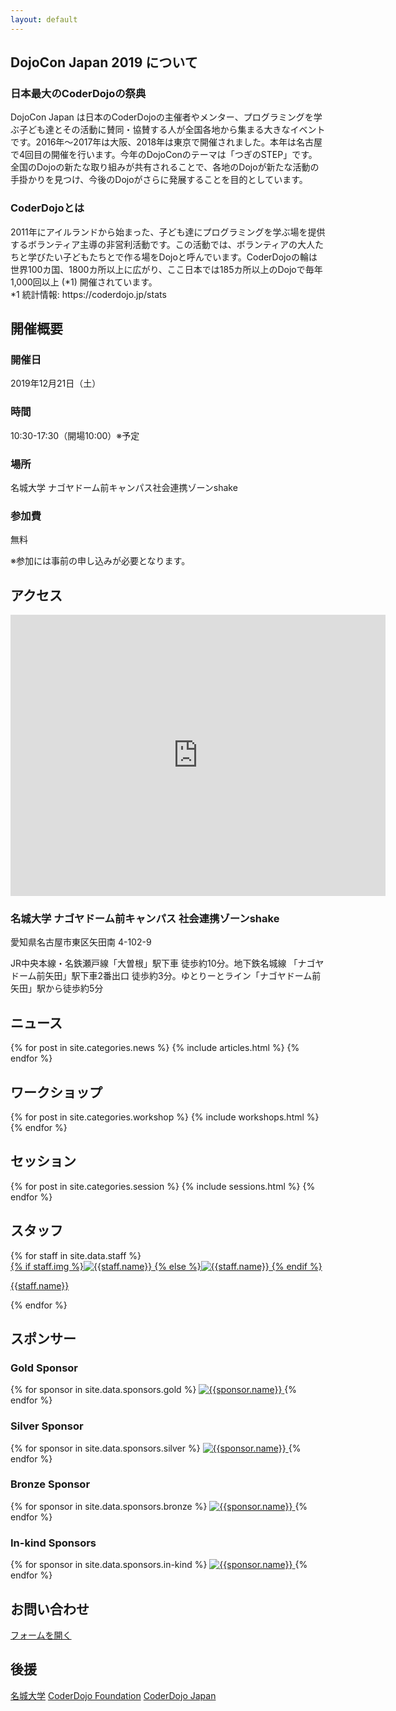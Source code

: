 ```yaml
---
layout: default
---
```

<section id="about">
  <h2>DojoCon Japan 2019 について</h2>
  <div class="text">
    <h3>日本最大のCoderDojoの祭典</h3>
    <p>DojoCon Japan は日本のCoderDojoの主催者やメンター、プログラミングを学ぶ子ども達とその活動に賛同・協賛する人が全国各地から集まる大きなイベントです。2016年～2017年は大阪、2018年は東京で開催されました。本年は名古屋で4回目の開催を行います。今年のDojoConのテーマは「つぎのSTEP」です。全国のDojoの新たな取り組みが共有されることで、各地のDojoが新たな活動の手掛かりを見つけ、今後のDojoがさらに発展することを目的としています。</p>
  </div>
  <div class="text">
    <h3>CoderDojoとは</h3>
    <p>2011年にアイルランドから始まった、子ども達にプログラミングを学ぶ場を提供するボランティア主導の非営利活動です。この活動では、ボランティアの大人たちと学びたい子どもたちとで作る場をDojoと呼んでいます。CoderDojoの輪は世界100カ国、1800カ所以上に広がり、ここ日本では185カ所以上のDojoで毎年1,000回以上 (*1) 開催されています。<br>*1 統計情報: https://coderdojo.jp/stats</p>
  </div>
</section>
<div class="background-ninja">
<section id="outline">
  <h2>開催概要</h2>
  <div class="outline-one">
    <h3>開催日</h3>
    <p>2019年12月21日（土）</p>
  </div>
  <div class="outline-one">
    <h3>時間</h3>
    <p>10:30-17:30（開場10:00）※予定</p>
  </div>
  <div class="outline-one">
    <h3>場所</h3>
    <p>名城大学 ナゴヤドーム前キャンパス社会連携ゾーンshake</p>
  </div>
  <div class="outline-one">
    <h3>参加費</h3>
    <p>無料</p>
  </div>
  <p>※参加には事前の申し込みが必要となります。</p>
</section>
</div>
<section id="access">
  <h2>アクセス</h2>
  <iframe src="https://www.google.com/maps/embed?pb=!1m14!1m8!1m3!1d3260.69697362165!2d136.9440337!3d35.1891045!3m2!1i1024!2i768!4f13.1!3m3!1m2!1s0x6003119bbc4c9fc5%3A0xd5c643a8df7fc59!2z5ZCN5Z-O5aSn5a2mIOODiuOCtOODpOODieODvOODoOWJjeOCreODo-ODs-ODkeOCuQ!5e0!3m2!1sja!2sus!4v1568871387623!5m2!1sja!2sus" width="600" height="450" frameborder="0" style="border:0;" allowfullscreen=""></iframe>
  <div class="text">
    <h3>名城大学 ナゴヤドーム前キャンパス 社会連携ゾーンshake</h3>
    <p>愛知県名古屋市東区矢田南 4-102-9</p>
    <p>JR中央本線・名鉄瀬戸線「大曽根」駅下車 徒歩約10分。地下鉄名城線 「ナゴヤドーム前矢田」駅下車2番出口 徒歩約3分。ゆとりーとライン「ナゴヤドーム前矢田」駅から徒歩約5分</p>
  </div>
</section>
<div class="background-ninja">
<section id="news">
  <h2>ニュース</h2>
  {% for post in site.categories.news %}
    {% include articles.html %}
  {% endfor %}
</section>
</div>
<section id="workshops">
  <h2>ワークショップ</h2>
  {% for post in site.categories.workshop %}
    {% include workshops.html %}
  {% endfor %}
</section>
<div class="background-ninja">
<section id="sessions">
  <h2>セッション</h2>
  {% for post in site.categories.session %}
    {% include sessions.html %}
  {% endfor %}
</section>
</div>
<section id="staff">
  <h2>スタッフ</h2>
  {% for staff in site.data.staff %}
  <div class="staff">
    <a href="{{staff.site}}" target="_blank">
    <div class="staff-image">
      {% if staff.img %}<img src="{{site.url}}/img/staff/{{staff.img}}" alt="{{staff.name}}">
      {% else %}<img src="{{site.url}}/img/staff/dummy.jpg" alt="{{staff.name}}">
      {% endif %}
    </div>
    <p>{{staff.name}}</p></a>
  </div>
  {% endfor %}
</section>
<section id="sponsors">
  <h2>スポンサー</h2>
  <!-- /_data/sponsors.ymlからランクごとに読み込んで表示している。もっとスマートになるはず… -->
  <h3>Gold Sponsor</h3>
  <div class="sponsors-rank">
    {% for sponsor in site.data.sponsors.gold %}
    <a href="{{sponsor.site}}" target="_blank">
    <img src="{{site.url}}/img/sponsor/{{sponsor.img}}" alt="{{sponsor.name}}" class="sponsor-gold">
    </a>
    {% endfor %}
  </div>

  <h3>Silver Sponsor</h3>
  <div class="sponsors-rank">
    {% for sponsor in site.data.sponsors.silver %}
    <a href="{{sponsor.site}}" target="_blank">
    <img src="{{site.url}}/img/sponsor/{{sponsor.img}}" alt="{{sponsor.name}}" class="sponsor-silver">
    </a>
    {% endfor %}
  </div>

  <h3>Bronze Sponsor</h3>
  <div class="sponsors-rank">
    {% for sponsor in site.data.sponsors.bronze %}
    <a href="{{sponsor.site}}" target="_blank">
    <img src="{{site.url}}/img/sponsor/{{sponsor.img}}" alt="{{sponsor.name}}" class="sponsor-bronze">
    </a>
    {% endfor %}
  </div>
  <h3>In-kind Sponsors</h3>
  <div class="sponsors-rank">
    {% for sponsor in site.data.sponsors.in-kind %}
    <a href="{{sponsor.site}}" target="_blank">
    <img src="{{site.url}}/img/sponsor/{{sponsor.img}}" alt="{{sponsor.name}}" class="sponsor-in-kind">
    </a>
    {% endfor %}
  </div>
</section>
<div class="background-ninja">
<section id="contact">
  <h2>お問い合わせ</h2>
  <a href="https://docs.google.com/forms/d/1dwufJyrm-4EiGZOz0iFOU7Xgg16g9QbTbP3J1Quepag" class="button">フォームを開く</a>
</section>
</div>
<!--<section id="sns">
  <h2>SNS</h2>
</section>-->
<section id="coderdojo-foundation">
  <h2>後援</h2>
  <div class="text">
    <a href="https://www.meijo-u.ac.jp/" target="_blank">名城大学</a>
    <a href="https://coderdojo.com/" target="_blank">CoderDojo Foundation</a>
    <a href="https://coderdojo.jp/" target="_blank">CoderDojo Japan</a>
  </div>
</section>
